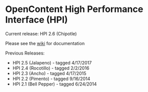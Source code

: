 OpenContent High Performance Interface (HPI)
===

Current release: HPI 2.6 (Chipotle)

Please see the <a href='https://github.com/tsgrp/hpi/wiki'>wiki</a> for documentation

Previous Releases:

- HPI 2.5 (Jalapeno) - tagged 4/17/2017
- HPI 2.4 (Rocotillo) - tagged 2/2/2016
- HPI 2.3 (Ancho) - tagged 4/17/2015
- HPI 2.2 (Pimento) - tagged 9/16/2014
- HPI 2.1 (Bell Pepper) - tagged 6/24/2014
